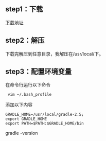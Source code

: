 ##  step1：下载
[下载地址](http://services.gradle.org/distributions)

## step2：解压
下载完解压到任意目录，我解压在/usr/local/下。

## step3：配置环境变量

在命令行运行以下命令

```` vim ~/.bash_profile````

添加以下内容

````
GRADLE_HOME=/usr/local/gradle-2.5;
export GRADLE_HOME
export PATH=$PATH:$GRADLE_HOME/bin
````

gradle -version

 